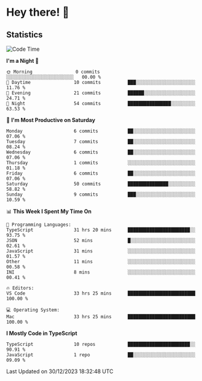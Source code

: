 # Hey there! 👋


## Statistics
<!--START_SECTION:waka-->
![Code Time](http://img.shields.io/badge/Code%20Time-47%20hrs%2051%20mins-blue)

**I'm a Night 🦉** 

```text
🌞 Morning                0 commits           ░░░░░░░░░░░░░░░░░░░░░░░░░   00.00 % 
🌆 Daytime                10 commits          ███░░░░░░░░░░░░░░░░░░░░░░   11.76 % 
🌃 Evening                21 commits          ██████░░░░░░░░░░░░░░░░░░░   24.71 % 
🌙 Night                  54 commits          ████████████████░░░░░░░░░   63.53 % 
```
📅 **I'm Most Productive on Saturday** 

```text
Monday                   6 commits           ██░░░░░░░░░░░░░░░░░░░░░░░   07.06 % 
Tuesday                  7 commits           ██░░░░░░░░░░░░░░░░░░░░░░░   08.24 % 
Wednesday                6 commits           ██░░░░░░░░░░░░░░░░░░░░░░░   07.06 % 
Thursday                 1 commits           ░░░░░░░░░░░░░░░░░░░░░░░░░   01.18 % 
Friday                   6 commits           ██░░░░░░░░░░░░░░░░░░░░░░░   07.06 % 
Saturday                 50 commits          ███████████████░░░░░░░░░░   58.82 % 
Sunday                   9 commits           ███░░░░░░░░░░░░░░░░░░░░░░   10.59 % 
```


📊 **This Week I Spent My Time On** 

```text
💬 Programming Languages: 
TypeScript               31 hrs 20 mins      ███████████████████████░░   93.75 % 
JSON                     52 mins             █░░░░░░░░░░░░░░░░░░░░░░░░   02.61 % 
JavaScript               31 mins             ░░░░░░░░░░░░░░░░░░░░░░░░░   01.57 % 
Other                    11 mins             ░░░░░░░░░░░░░░░░░░░░░░░░░   00.58 % 
INI                      8 mins              ░░░░░░░░░░░░░░░░░░░░░░░░░   00.41 % 

🔥 Editors: 
VS Code                  33 hrs 25 mins      █████████████████████████   100.00 % 

💻 Operating System: 
Mac                      33 hrs 25 mins      █████████████████████████   100.00 % 
```

**I Mostly Code in TypeScript** 

```text
TypeScript               10 repos            ███████████████████████░░   90.91 % 
JavaScript               1 repo              ██░░░░░░░░░░░░░░░░░░░░░░░   09.09 % 
```




 Last Updated on 30/12/2023 18:32:48 UTC
<!--END_SECTION:waka-->

